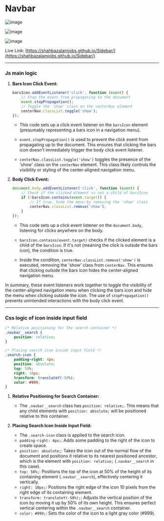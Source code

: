 
# Navbar

![image](https://github.com/shahbazalamjobs/01-Javascript-Beginners-Project/assets/125631878/5400ff95-2b53-4282-8764-2eef19b597be)


![image](https://github.com/shahbazalamjobs/01-Javascript-Beginners-Project/assets/125631878/c0a81636-9d52-47e4-b718-8d1e421e97a7)

![image](https://github.com/shahbazalamjobs/01-Javascript-Beginners-Project/assets/125631878/587ace32-c689-4e28-ae02-1928bdeff878)



Live Link: [https://shahbazalamjobs.github.io/Sidebar/](https://shahbazalamjobs.github.io/Sidebar/)

---
### Js main logic

1. **Bars Icon Click Event:**
   ```javascript
   barsIcon.addEventListener('click', function (event) {
       // Stop the event from propagating to the document
       event.stopPropagation();
       // Toggle the 'show' class on the centerNav element
       centerNav.classList.toggle('show');
   });
   ```
   - This code sets up a click event listener on the `barsIcon` element (presumably representing a bars icon in a navigation menu).
   - `event.stopPropagation()` is used to prevent the click event from propagating up to the document. This ensures that clicking the bars icon doesn't immediately trigger the body click event listener.

   - `centerNav.classList.toggle('show')` toggles the presence of the 'show' class on the `centerNav` element. This class likely controls the visibility or styling of the center-aligned navigation menu.

2. **Body Click Event:**
   ```javascript
   document.body.addEventListener('click', function (event) {
       // Check if the clicked element is not a child of barsIcon
       if (!barsIcon.contains(event.target)) {
           // If true, hide the menu by removing the 'show' class
           centerNav.classList.remove('show');
       }
   });
   ```
   - This code sets up a click event listener on the `document.body`, listening for clicks anywhere on the body.
   - `barsIcon.contains(event.target)` checks if the clicked element is a child of the `barsIcon`. If it's not (meaning the click is outside the bars icon), the condition is true.

   - Inside the condition, `centerNav.classList.remove('show')` is executed, removing the 'show' class from `centerNav`. This ensures that clicking outside the bars icon hides the center-aligned navigation menu.

In summary, these event listeners work together to toggle the visibility of the center-aligned navigation menu when clicking the bars icon and hide the menu when clicking outside the icon. The use of `stopPropagation()` prevents unintended interactions with the body click event.

---


### Css logic of icon inside input field

```css
/* Relative positioning for the search container */
.navbar__search {
    position: relative;
}

/* Placing search icon inside input field */
.search-icon {
    padding-right: 4px;
    position: absolute;
    top: 50%;
    right: 10px;
    transform: translateY(-50%);
    color: #999;
}
```

1. **Relative Positioning for Search Container:**
   - The `.navbar__search` class has `position: relative;`. This means that any child elements with `position: absolute;` will be positioned relative to this container.

2. **Placing Search Icon Inside Input Field:**
   - The `.search-icon` class is applied to the search icon.
   - `padding-right: 4px;`: Adds some padding to the right of the icon to create space.
   - `position: absolute;`: Takes the icon out of the normal flow of the document and positions it relative to its nearest positioned ancestor, which is the element with `position: relative;` (`.navbar__search` in this case).
   - `top: 50%;`: Positions the top of the icon at 50% of the height of its containing element (`.navbar__search`), effectively centering it vertically.
   - `right: 10px;`: Positions the right edge of the icon 10 pixels from the right edge of its containing element.
   - `transform: translateY(-50%);`: Adjusts the vertical position of the icon by moving it up by 50% of its own height. This ensures perfect vertical centering within the `.navbar__search` container.
   - `color: #999;`: Sets the color of the icon to a light gray color (#999).
